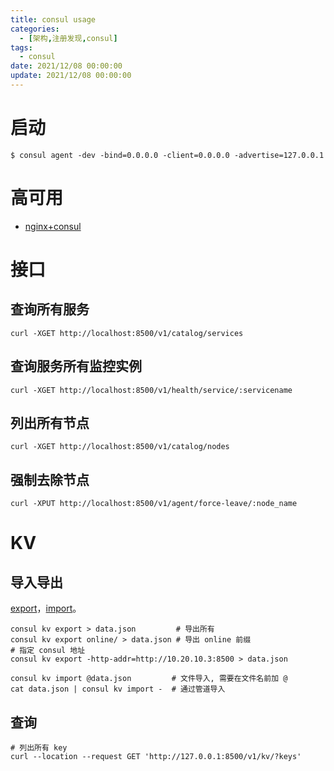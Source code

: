 ```yaml
---
title: consul usage
categories: 
  - [架构,注册发现,consul]
tags:
  - consul
date: 2021/12/08 00:00:00
update: 2021/12/08 00:00:00
---
```


# 启动

```shell
$ consul agent -dev -bind=0.0.0.0 -client=0.0.0.0 -advertise=127.0.0.1
```

# 高可用

- [nginx+consul](https://chabik.com/2019/12/dynamic-upstreams-in-nginx-w-consul/)

# 接口

## 查询所有服务

```shell
curl -XGET http://localhost:8500/v1/catalog/services
```

## 查询服务所有监控实例

```shell
curl -XGET http://localhost:8500/v1/health/service/:servicename
```

## 列出所有节点

```shell
curl -XGET http://localhost:8500/v1/catalog/nodes
```

## 强制去除节点

```shell
curl -XPUT http://localhost:8500/v1/agent/force-leave/:node_name	
```

# KV

## 导入导出

[export](https://www.consul.io/commands/kv/export)，[import](https://www.consul.io/commands/kv/import#stale)。

```shell
consul kv export > data.json         # 导出所有
consul kv export online/ > data.json # 导出 online 前缀
# 指定 consul 地址
consul kv export -http-addr=http://10.20.10.3:8500 > data.json
```

```shell
consul kv import @data.json         # 文件导入, 需要在文件名前加 @
cat data.json | consul kv import -  # 通过管道导入
```

## 查询

```shell
# 列出所有 key
curl --location --request GET 'http://127.0.0.1:8500/v1/kv/?keys'
```

